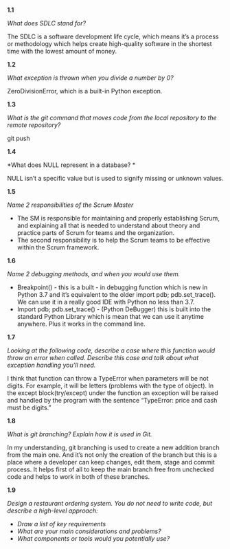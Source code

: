 **1.1**

*What does SDLC stand for?*

The SDLC is a software development life cycle, which means it’s a process or methodology which helps create high-quality software in the shortest time with the lowest amount of money.

**1.2**

*What exception is thrown when you divide a number by 0?*

ZeroDivisionError, which is a built-in Python exception. 

**1.3**

*What is the git command that moves code from the local repository to the remote repository?*

git push

**1.4**

*What does NULL represent in a database? *

NULL isn’t a specific value but is used to signify missing or unknown   values.

**1.5**

*Name 2 responsibilities of the Scrum Master*

- The SM is responsible for maintaining and properly establishing Scrum, and explaining all that is needed to understand about theory and practice parts of Scrum for teams and the organization.
- The second responsibility is to help the Scrum teams to be effective within the Scrum framework.


**1.6**

*Name 2 debugging methods, and when you would use them.*

- Breakpoint() - this is a built - in debugging function which is new in Python 3.7 and it’s equivalent to the older 
import pdb; pdb.set_trace(). We can use it in a really good IDE with Python no less than 3.7. 
- Import pdb; pdb.set_trace() - (Python DeBugger) this is built into the standard Python Library which is mean that we can use it anytime anywhere. Plus it works in the command line.

**1.7**

*Looking at the following code, describe a case where this function would throw an error when called.*
*Describe this case and talk about what exception handling you’ll need.*

I think that function can throw a TypeError when parameters will be not  digits. For example, it will be letters (problems with the type of object). In the except block(try/except)  under the function an exception will be raised and handled by the program with the sentence “TypeError: price and сash must be digits.”

**1.8**

*What is git branching? Explain how it is used in Git.*

In my understanding, git branching is used to create a new addition branch from the main one. And it’s not only the creation of the branch but this is a place where a developer can keep changes, edit them, stage and commit process. It helps first of all to keep the main branch free from unchecked code and helps to work in both of these branches.
 
**1.9**

*Design a restaurant ordering system.*
*You do not need to write code, but describe a high-level approach:*
- *Draw a list of key requirements*
- *What are your main considerations and problems?*
- *What components or tools would you potentially use?*





